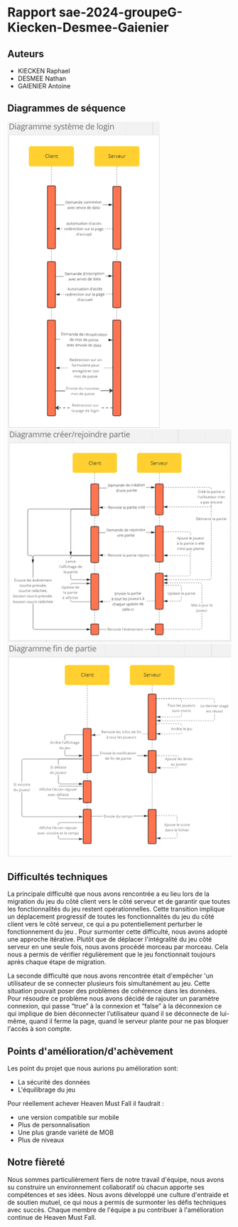 # Rapport sae-2024-groupeG-Kiecken-Desmee-Gaienier

## Auteurs

- KIECKEN Raphael
- DESMEE Nathan
- GAIENIER Antoine

## Diagrammes de séquence

![Diagramme de connexion](./diagrammeSequence/diagSeqConnexion.png)  
![Diagramme créer/rejoindre partie](./diagrammeSequence/diagSeqCreerRejoindrePartie.png)  
![Diagramme fin de partie](./diagrammeSequence/diagSeqFinDePartie.png)

## Difficultés techniques

La principale difficulté que nous avons rencontrée a eu lieu lors de la migration du jeu du côté client vers le côté serveur et de garantir que toutes les fonctionnalités du jeu restent opérationnelles. Cette transition implique un déplacement progressif de toutes les fonctionnalités du jeu du côté client vers le côté serveur, ce qui a pu potentiellement perturber le fonctionnement du jeu .
Pour surmonter cette difficulté, nous avons adopté une approche itérative. Plutôt que de déplacer l'intégralité du jeu côté serveur en une seule fois, nous avons procédé morceau par morceau. Cela nous a permis de vérifier régulièrement que le jeu fonctionnait toujours après chaque étape de migration.

La seconde difficulté que nous avons rencontrée était d'empêcher 'un utilisateur de se connecter plusieurs fois simultanément au jeu. Cette situation pouvait poser des problèmes de cohérence dans les données.
Pour résoudre ce problème nous avons décidé de rajouter un paramètre connexion, qui passe “true” à la connexion et “false” à la déconnexion ce qui implique de bien déconnecter l’utilisateur quand il se déconnecte de lui-même, quand il ferme la page, quand le serveur plante pour ne pas bloquer l'accès à son compte.

## Points d'amélioration/d'achèvement

Les point du projet que nous aurions pu amélioration sont:

- La sécurité des données
- L'équilibrage du jeu

Pour réellement achever Heaven Must Fall il faudrait :

- une version compatible sur mobile
- Plus de personnalisation
- Une plus grande variété de MOB
- Plus de niveaux

## Notre fièreté

Nous sommes particulièrement fiers de notre travail d'équipe, nous avons su construire un environnement collaboratif où chacun apporte ses compétences et ses idées. Nous avons développé une culture d'entraide et de soutien mutuel, ce qui nous a permis de surmonter les défis techniques avec succès. Chaque membre de l'équipe a pu contribuer à l'amélioration continue de Heaven Must Fall.
